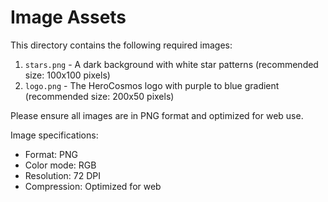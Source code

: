 # Image Assets

This directory contains the following required images:

1. `stars.png` - A dark background with white star patterns (recommended size: 100x100 pixels)
2. `logo.png` - The HeroCosmos logo with purple to blue gradient (recommended size: 200x50 pixels)

Please ensure all images are in PNG format and optimized for web use.

Image specifications:
- Format: PNG
- Color mode: RGB
- Resolution: 72 DPI
- Compression: Optimized for web 